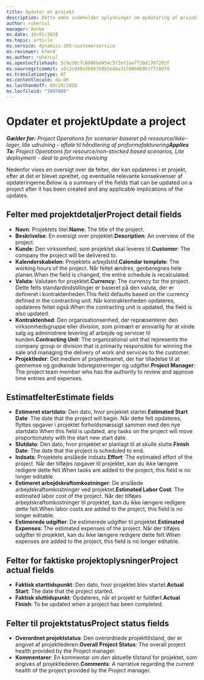```yaml
---
title: Opdater et projekt
description: Dette emne indeholder oplysninger om opdatering af projekter i Project Operations.
author: ruhercul
manager: Annbe
ms.date: 10/01/2020
ms.topic: article
ms.service: dynamics-365-customerservice
ms.reviewer: kfend
ms.author: ruhercul
ms.openlocfilehash: 5c9cd0c7c6886bd454c5f2ef2ae7f20d1707293f
ms.sourcegitcommit: a2c3cd49a3b667b8b5edaa31788b4b9b1f728d78
ms.translationtype: HT
ms.contentlocale: da-DK
ms.lasthandoff: 09/28/2020
ms.locfileid: "3897805"
---
```

# <a name="update-a-project"></a><span data-ttu-id="5ebb3-103">Opdater et projekt</span><span class="sxs-lookup"><span data-stu-id="5ebb3-103">Update a project</span></span>

<span data-ttu-id="5ebb3-104">_**Gælder for:** Project Operations for scenarier baseret på ressource/ikke-lager, lille udrulning - aftale til håndtering af proformafakturering_</span><span class="sxs-lookup"><span data-stu-id="5ebb3-104">_**Applies To:** Project Operations for resource/non-stocked based scenarios, Lite deployment - deal to proforma invoicing_</span></span>

<span data-ttu-id="5ebb3-105">Nedenfor vises en oversigt over de felter, der kan opdateres i et projekt, efter at det er blevet oprettet, og eventuelle relevante konsekvenser af opdateringerne.</span><span class="sxs-lookup"><span data-stu-id="5ebb3-105">Below is a summary of the fields that can be updated on a project after it has been created and any applicable implications of the updates.</span></span>

## <a name="project-detail-fields"></a><span data-ttu-id="5ebb3-106">Felter med projektdetaljer</span><span class="sxs-lookup"><span data-stu-id="5ebb3-106">Project detail fields</span></span>

- <span data-ttu-id="5ebb3-107">**Navn**: Projektets titel.</span><span class="sxs-lookup"><span data-stu-id="5ebb3-107">**Name**: The title of the project.</span></span>
- <span data-ttu-id="5ebb3-108">**Beskrivelse**: En oversigt over projektet.</span><span class="sxs-lookup"><span data-stu-id="5ebb3-108">**Description**: An overview of the project.</span></span>
- <span data-ttu-id="5ebb3-109">**Kunde**: Den virksomhed, som projektet skal leveres til.</span><span class="sxs-lookup"><span data-stu-id="5ebb3-109">**Customer**: The company the project will be delivered to.</span></span>
- <span data-ttu-id="5ebb3-110">**Kalenderskabelon**: Projektets arbejdstid.</span><span class="sxs-lookup"><span data-stu-id="5ebb3-110">**Calendar template**: The working hours of the project.</span></span> <span data-ttu-id="5ebb3-111">Når feltet ændres, genberegnes hele planen.</span><span class="sxs-lookup"><span data-stu-id="5ebb3-111">When the field is changed, the entire schedule is recalculated.</span></span>
- <span data-ttu-id="5ebb3-112">**Valuta**: Valutaen for projektet.</span><span class="sxs-lookup"><span data-stu-id="5ebb3-112">**Currency**: The currency for the project.</span></span> <span data-ttu-id="5ebb3-113">Dette felts standardindstillinger er baseret på den valuta, der er defineret i kontraktenheden.</span><span class="sxs-lookup"><span data-stu-id="5ebb3-113">This field defaults based on the currency defined in the contracting unit.</span></span> <span data-ttu-id="5ebb3-114">Når kontraktenheden opdateres, opdateres feltet også.</span><span class="sxs-lookup"><span data-stu-id="5ebb3-114">When the contracting unit is updated, the field is also updated.</span></span>
- <span data-ttu-id="5ebb3-115">**Kontraktenhed**: Den organisationsenhed, der repræsenterer den virksomhedsgruppe eller division, som primært er ansvarlig for at vinde salg og administrere levering af arbejde og servicer til kunden.</span><span class="sxs-lookup"><span data-stu-id="5ebb3-115">**Contracting Unit**: The organizational unit that represents the company group or division that is primarily responsible for winning the sale and managing the delivery of work and services to the customer.</span></span> 
- <span data-ttu-id="5ebb3-116">**Projektleder**: Det medlem af projektteamet, der har tilladelse til at gennemse og godkende tidsregistreringer og udgifter.</span><span class="sxs-lookup"><span data-stu-id="5ebb3-116">**Project Manager**: The project team member who has the authority to review and approve time entries and expenses.</span></span>

## <a name="estimate-fields"></a><span data-ttu-id="5ebb3-117">Estimatfelter</span><span class="sxs-lookup"><span data-stu-id="5ebb3-117">Estimate fields</span></span>

- <span data-ttu-id="5ebb3-118">**Estimeret startdato**: Den dato, hvor projektet starter.</span><span class="sxs-lookup"><span data-stu-id="5ebb3-118">**Estimated Start Date**: The date that the project will begin.</span></span> <span data-ttu-id="5ebb3-119">Når dette felt opdateres, flyttes opgaver i projektet forholdsmæssigt sammen med den nye startdato.</span><span class="sxs-lookup"><span data-stu-id="5ebb3-119">When this field is updated, any tasks on the project will move proportionately with the start new start date.</span></span>
- <span data-ttu-id="5ebb3-120">**Slutdato**: Den dato, hvor projektet er planlagt til at skulle slutte.</span><span class="sxs-lookup"><span data-stu-id="5ebb3-120">**Finish Date**: The date that the project is scheduled to end.</span></span>
- <span data-ttu-id="5ebb3-121">**Indsats**: Projektets anslåede indsats.</span><span class="sxs-lookup"><span data-stu-id="5ebb3-121">**Effort**: The estimated effort of the project.</span></span> <span data-ttu-id="5ebb3-122">Når der tilføjes opgaver til projektet, kan du ikke længere redigere dette felt.</span><span class="sxs-lookup"><span data-stu-id="5ebb3-122">When tasks are added to the project, this field is no longer editable.</span></span>
- <span data-ttu-id="5ebb3-123">**Estimeret arbejdskraftomkostninger**: De anslåede arbejdskraftomkostninger ved projektet.</span><span class="sxs-lookup"><span data-stu-id="5ebb3-123">**Estimated Labor Cost**: The estimated labor cost of the project.</span></span> <span data-ttu-id="5ebb3-124">Når der tilføjes arbejdskraftomkostninger til projektet, kan du ikke længere redigere dette felt.</span><span class="sxs-lookup"><span data-stu-id="5ebb3-124">When labor costs are added to the project, this field is no longer editable.</span></span>
- <span data-ttu-id="5ebb3-125">**Estimerede udgifter**: De estimerede udgifter til projektet.</span><span class="sxs-lookup"><span data-stu-id="5ebb3-125">**Estimated Expenses**: The estimated expenses of the project.</span></span> <span data-ttu-id="5ebb3-126">Når der tilføjes udgifter til projektet, kan du ikke længere redigere dette felt.</span><span class="sxs-lookup"><span data-stu-id="5ebb3-126">When expenses are added to the project, this field is no longer editable.</span></span>

## <a name="project-actual-fields"></a><span data-ttu-id="5ebb3-127">Felter for faktiske projektoplysninger</span><span class="sxs-lookup"><span data-stu-id="5ebb3-127">Project actual fields</span></span>
- <span data-ttu-id="5ebb3-128">**Faktisk starttidspunkt**: Den dato, hvor projektet blev startet.</span><span class="sxs-lookup"><span data-stu-id="5ebb3-128">**Actual Start**: The date that the project started.</span></span>
- <span data-ttu-id="5ebb3-129">**Faktisk sluttidspunkt**: Opdateres, når et projekt er fuldført.</span><span class="sxs-lookup"><span data-stu-id="5ebb3-129">**Actual Finish**: To be updated when a project has been completed.</span></span>

## <a name="project-status-fields"></a><span data-ttu-id="5ebb3-130">Felter til projektstatus</span><span class="sxs-lookup"><span data-stu-id="5ebb3-130">Project status fields</span></span>

- <span data-ttu-id="5ebb3-131">**Overordnet projektstatus**: Den overordnede projekttilstand, der er angivet af projektlederen.</span><span class="sxs-lookup"><span data-stu-id="5ebb3-131">**Overall Project Status**: The overall project health provided by the Project manager.</span></span>
- <span data-ttu-id="5ebb3-132">**Kommentarer**: En kommentar om den aktuelle tilstand for projektet, som angives af projektlederen.</span><span class="sxs-lookup"><span data-stu-id="5ebb3-132">**Comments**: A narrative regarding the current health of the project provided by the Project manager.</span></span>

